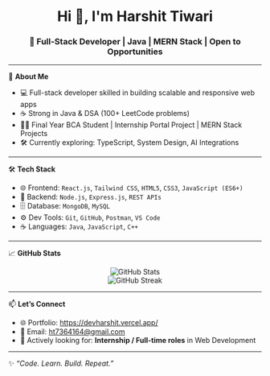 <h1 align="center">Hi 👋, I'm Harshit Tiwari</h1>
<h3 align="center">🚀 Full-Stack Developer | Java | MERN Stack | Open to Opportunities</h3>

---

🌱 **About Me**
- 💻 Full-stack developer skilled in building scalable and responsive web apps
- ☕ Strong in Java & DSA (100+ LeetCode problems)
- 🧑‍🎓 Final Year BCA Student | Internship Portal Project | MERN Stack Projects
- 🛠️ Currently exploring: TypeScript, System Design, AI Integrations

---

🛠️ **Tech Stack**
- 🌐 Frontend: `React.js`, `Tailwind CSS`, `HTML5`, `CSS3`, `JavaScript (ES6+)`
- 🔧 Backend: `Node.js`, `Express.js`, `REST APIs`
- 🗄️ Database: `MongoDB`, `MySQL`
- ⚙️ Dev Tools: `Git`, `GitHub`, `Postman`, `VS Code`
- ☕ Languages: `Java`, `JavaScript`, `C++`

---

📈 **GitHub Stats**

<p align="center">
  <img src="https://github-readme-stats.vercel.app/api?username=harshit-tiwarii&show_icons=true&theme=radical" alt="GitHub Stats" />
  <br/>
  <img src="https://github-readme-streak-stats.herokuapp.com/?user=harshit-tiwarii&theme=radical" alt="GitHub Streak" />
</p>

---

📫 **Let’s Connect**
- 🌐 Portfolio: https://devharshit.vercel.app/
- 📧 Email: ht7364164@gmail.com
- 💼 Actively looking for: **Internship / Full-time roles** in Web Development

---

✨ _“Code. Learn. Build. Repeat.”_


